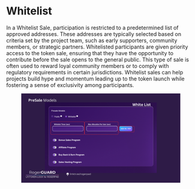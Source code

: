 # Whitelist

In a Whitelist Sale, participation is restricted to a predetermined list of approved addresses. These addresses are typically selected based on criteria set by the project team, such as early supporters, community members, or strategic partners. Whitelisted participants are given priority access to the token sale, ensuring that they have the opportunity to contribute before the sale opens to the general public. This type of sale is often used to reward loyal community members or to comply with regulatory requirements in certain jurisdictions. Whitelist sales can help projects build hype and momentum leading up to the token launch while fostering a sense of exclusivity among participants.

<figure><img src="../../.gitbook/assets/1 (1).png" alt=""><figcaption></figcaption></figure>

